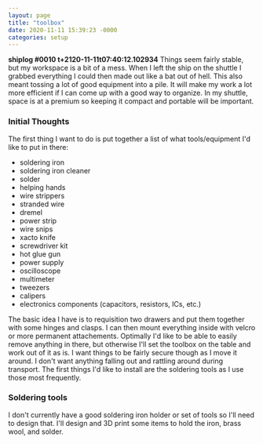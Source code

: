 ```yaml
---
layout: page
title: "toolbox"
date: 2020-11-11 15:39:23 -0000
categories: setup
---
```


<script type="text/javascript" src="http://cdn.mathjax.org/mathjax/latest/mathjax.js?config=tex-ams-mml_htmlormml"></script>

**shiplog #0010 t+2120-11-11t07:40:12.102934**
Things seem fairly stable, but my workspace is a bit of a mess.  When I left the ship on the shuttle I grabbed everything I could then made out like a bat out of hell.  This also meant tossing a lot of good equipment into a pile.  It will make my work a lot more efficient if I can come up with a good way to organize.  In my shuttle, space is at a premium so keeping it compact and portable will be important.

### Initial Thoughts
The first thing I want to do is put together a list of what tools/equipment I'd like to put in there:
* soldering iron
* soldering iron cleaner
* solder
* helping hands
* wire strippers
* stranded wire
* dremel
* power strip
* wire snips
* xacto knife
* screwdriver kit
* hot glue gun
* power supply
* oscilloscope
* multimeter
* tweezers
* calipers
* electronics components (capacitors, resistors, ICs, etc.)

The basic idea I have is to requisition two drawers and put them together with some hinges and clasps.  I can then mount everything inside with velcro or more permanent attachements.  Optimally I'd like to be able to easily remove anything in there, but otherwise I'll set the toolbox on the table and work out of it as is.  I want things to be fairly secure though as I move it around.  I don't want anything falling out and rattling around during transport. The first things I'd like to install are the soldering tools as I use those most frequently.

### Soldering tools
I don't currently have a good soldering iron holder or set of tools so I'll need to design that.  I'll design and 3D print some items to hold the iron, brass wool, and solder. 